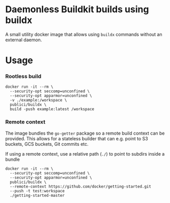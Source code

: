 # Daemonless Buildkit builds using buildx

A small utility docker image that allows using `buildx` commands without an external daemon.

# Usage

### Rootless build

```
docker run -it --rm \
  --security-opt seccomp=unconfined \
  --security-opt apparmor=unconfined \
  -v ./example:/workspace \
  publici/buildx \
  build -push example:latest /workspace
```

### Remote context

The image bundles the `go-getter` package so a remote build context can be provided. This allows for a stateless builder that can e.g. point to S3 buckets, GCS buckets, Git commits etc.

If using a remote context, use a relative path (`./`) to point to subdirs inside a bundle

```
docker run -it --rm \
  --security-opt seccomp=unconfined \
  --security-opt apparmor=unconfined \
  publici/buildx \
  --remote-context https://github.com/docker/getting-started.git
  --push -t test:workspace
  ./getting-started-master
```